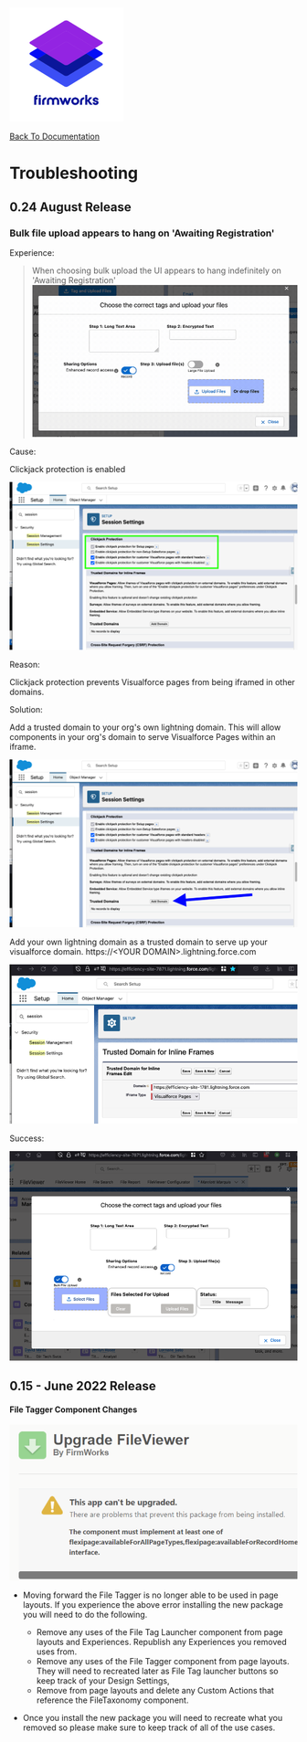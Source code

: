 <img src="images/firmworksfiles.svg" alt="FirmWorks Files" height="200"/>

[Back To Documentation](index.md)

# Troubleshooting

## 0.24 August Release

### Bulk file upload appears to hang on 'Awaiting Registration'

Experience:

>When choosing bulk upload the UI appears to hang indefinitely on 'Awaiting Registration'
>![Awaiting Registration Hangs](images/troubleshooting/bulkupload/awaitingregistration.gif)

Cause:

Clickjack protection is enabled

![Clickjack protection Enabled](images/troubleshooting/bulkupload/clickjackprotection_enabled.png)

Reason:

Clickjack protection prevents Visualforce pages from being iframed in other domains.

Solution:

Add a trusted domain to your org's own lightning domain. This will allow components in your org's domain to serve Visualforce Pages within an iframe.

![Add Trusted Domain](images/troubleshooting/bulkupload/clickjackprotection_adddomain.png)

Add your own lightning domain as a trusted domain to serve up your visualforce domain. https://\<YOUR DOMAIN\>.lightning.force.com

![Add Trusted Domain](images/troubleshooting/bulkupload/clickjackprotection_adddomain_record.png)

Success:

![Successful rendering of Bulk](images/troubleshooting/bulkupload/clickjackprotection_success.png)

## 0.15 - June 2022 Release

#### File Tagger Component Changes
![FirmWorks Files 11 Upgrade Issue](images/11-upgrade-error.png)

- Moving forward the File Tagger is no longer able to be used in page layouts. If you experience the above error installing the new package you will need to do the following.

   - Remove any uses of the File Tag Launcher component from page layouts and Experiences. Republish any Experiences you removed uses from.
   - Remove any uses of the File Tagger component from page layouts. They will need to recreated later as File Tag launcher buttons so keep track of your Design Settings,
   - Remove from page layouts and delete any Custom Actions that reference the FileTaxonomy component.

- Once you install the new package you will need to recreate what you removed so please make sure to keep track of all of the use cases.

